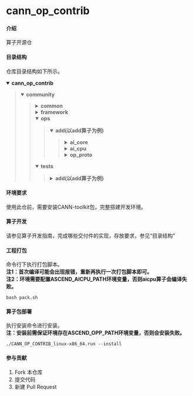 # cann_op_contrib

#### 介绍
算子开源仓

#### 目录结构
仓库目录结构如下所示。

<details open><summary><b> cann_op_contrib</b></summary><blockquote>
<details open><summary><b> community</b></summary><blockquote>
<details><summary><b> common</b></summary><blockquote>
<b> inc</b><br>
<b> src</b><br>
<b> utils</b><br>
</blockquote></details>
<details><summary><b> framework</b></summary><blockquote>
<b> onnx</b><br>
<b> tf</b><br>
</blockquote></details>
<details open><summary><b> ops</b></summary><blockquote>
<details open><summary><b> add(以add算子为例)</b></summary><blockquote>
<details><summary><b> ai_core</b></summary><blockquote>
<b> cust_impl</b><br>
<b> op_info_cfg</b><br>
<b> op_tiling</b><br>
</blockquote></details>
<details><summary><b> ai_cpu</b></summary><blockquote>
<b> impl</b><br>
<b> op_info_cfg</b><br>
</blockquote></details>
<details><summary><b> op_proto</b></summary><blockquote>
<b> inc</b><br>
</blockquote></details>
</blockquote></details>
</blockquote></details>
<details open><summary><b> tests</b></summary><blockquote>
<details><summary><b> add(以add算子为例)</b></summary><blockquote>
<b> ut</b><br>
</blockquote></details>
</blockquote></details>
</blockquote></details>
</blockquote></details>

#### 环境要求
使用此仓前，需要安装CANN-toolkit包，完整搭建开发环境。

#### 算子开发
请参见算子开发指南，完成哪些交付件的实现，存放要求，参见“目录结构”

#### 工程打包
命令行下执行打包脚本。    
**注1：首次编译可能会出现报错，重新再执行一次打包脚本即可。**    
**注2：环境需要配置ASCEND_AICPU_PATH环境变量，否则aicpu算子会编译失败。**
```
bash pack.sh
```

#### 算子包部署
执行安装命令进行安装。   
**注：安装前需保证环境存在ASCEND_OPP_PATH环境变量，否则会安装失败。**
```
./CANN_OP_CONTRIB_linux-x86_64.run --install
```

#### 参与贡献
1.  Fork 本仓库
2.  提交代码
3.  新建 Pull Request

